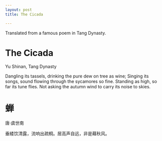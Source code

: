 ```yaml
---
layout: post
title: The Cicada

---
```


Translated from a famous poem in Tang Dynasty.

# The Cicada

Yu Shinan, Tang Dynasty

Dangling its tassels, drinking the pure dew on tree as wine;
Singing its songs, sound flowing through the sycamores so fine.
Standing as high, so far its tune flies.
Not asking the autumn wind to carry its noise to skies. 

# 蝉

唐·虞世南

垂緌饮清露，流响出疏桐。居高声自远，非是藉秋风。
